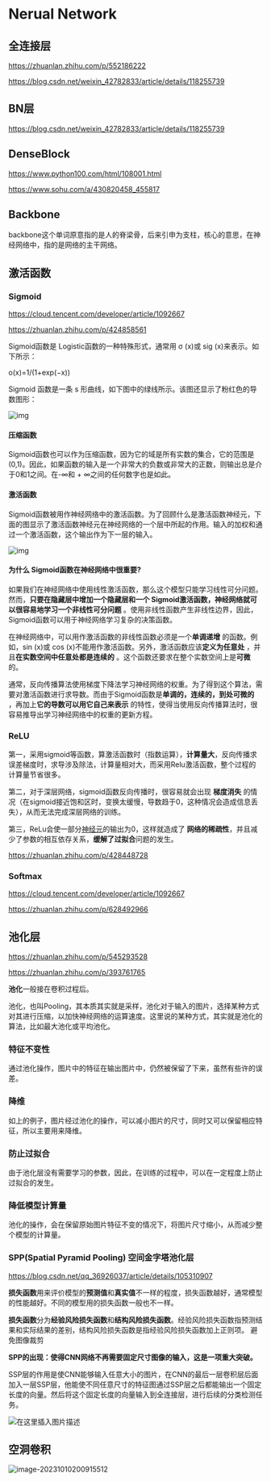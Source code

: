 # Nerual Network

## 全连接层

https://zhuanlan.zhihu.com/p/552186222

https://blog.csdn.net/weixin_42782833/article/details/118255739

## BN层

https://blog.csdn.net/weixin_42782833/article/details/118255739

## DenseBlock

https://www.python100.com/html/108001.html

https://www.sohu.com/a/430820458_455817

## Backbone

backbone这个单词原意指的是人的脊梁骨，后来引申为支柱，核心的意思，在神经网络中，指的是网络的主干网络。

## 激活函数

### Sigmoid

https://cloud.tencent.com/developer/article/1092667

https://zhuanlan.zhihu.com/p/424858561

Sigmoid函数是 Logistic函数的一种特殊形式，通常用 σ (x)或 sig (x)来表示。如下所示：

o(x)=1/(1+exp⁡(−x))

Sigmoid 函数是一条 s 形曲线，如下图中的绿线所示。该图还显示了粉红色的导数图形：

![img](.\pics\v2-f85d8dcaa50d39f38f7b76a85ce0da4b_1440w.webp)

#### **压缩函数**

Sigmoid函数也可以作为压缩函数，因为它的域是所有实数的集合，它的范围是(0,1)。因此，如果函数的输入是一个非常大的负数或非常大的正数，则输出总是介于0和1之间。在-∞和 + ∞之间的任何数字也是如此。

#### **激活函数**

Sigmoid函数被用作神经网络中的激活函数。为了回顾什么是激活函数神经元，下面的图显示了激活函数神经元在神经网络的一个层中所起的作用。输入的加权和通过一个激活函数，这个输出作为下一层的输入。

![img](.\pics\v2-2e5fc8e88e1989749fc966a825cd5664_1440w.webp)

#### 为什么 Sigmoid函数在神经网络中很重要?

如果我们在神经网络中使用线性激活函数，那么这个模型只能学习线性可分问题。然而，**只要在隐藏层中增加一个隐藏层和一个 Sigmoid激活函数，神经网络就可以很容易地学习一个非线性可分问题** 。使用非线性函数产生非线性边界，因此，Sigmoid函数可以用于神经网络学习复杂的决策函数。

在神经网络中，可以用作激活函数的非线性函数必须是一个**单调递增** 的函数。例如，sin (x)或 cos (x)不能用作激活函数。另外，激活函数应该**定义为任意处** ，并且**在实数空间中任意处都是连续的** 。这个函数还要求在整个实数空间上是**可微** 的。

通常，反向传播算法使用梯度下降法学习神经网络的权重。为了得到这个算法，需要对激活函数进行求导数。而由于Sigmoid函数是**单调的，连续的，到处可微的** ，再加上**它的导数可以用它自己来表示** 的特性，使得当使用反向传播算法时，很容易推导出学习神经网络中的权重的更新方程。

### ReLU

第一，采用sigmoid等函数，算激活函数时（指数运算），**计算量大**，反向传播求误差梯度时，求导涉及除法，计算量相对大，而采用Relu激活函数，整个过程的计算量节省很多。

第二，对于深层网络，sigmoid函数反向传播时，很容易就会出现 **梯度消失** 的情况（在sigmoid接近饱和区时，变换太缓慢，导数趋于0，这种情况会造成信息丢失），从而无法完成深层网络的训练。

第三，ReLu会使一部分[神经元](https://link.zhihu.com/?target=https%3A//www.baidu.com/s%3Fwd%3D%E7%A5%9E%E7%BB%8F%E5%85%83%26tn%3D24004469_oem_dg%26rsv_dl%3Dgh_pl_sl_csd)的输出为0，这样就造成了 **网络的稀疏性**，并且减少了参数的相互依存关系，**缓解了过拟合**问题的发生。

https://zhuanlan.zhihu.com/p/428448728

### Softmax

https://cloud.tencent.com/developer/article/1092667

https://zhuanlan.zhihu.com/p/628492966



## 池化层

https://zhuanlan.zhihu.com/p/545293528

https://zhuanlan.zhihu.com/p/393761765

**池化**一般接在卷积过程后。

池化，也叫Pooling，其本质其实就是采样，池化对于输入的图片，选择某种方式对其进行压缩，以加快神经网络的运算速度。这里说的某种方式，其实就是池化的算法，比如最大池化或平均池化。

### **特征不变性**

通过池化操作，图片中的特征在输出图片中，仍然被保留了下来，虽然有些许的误差。

### **降维**

如上的例子，图片经过池化的操作，可以减小图片的尺寸，同时又可以保留相应特征，所以主要用来降维。

### **防止过拟合**

由于池化层没有需要学习的参数，因此，在训练的过程中，可以在一定程度上防止过拟合的发生。

### **降低模型计算量**

池化的操作，会在保留原始图片特征不变的情况下，将图片尺寸缩小，从而减少整个模型的计算量。

### SPP(Spatial Pyramid Pooling) 空间金字塔池化层

https://blog.csdn.net/qq_36926037/article/details/105310907

**损失函数**用来评价模型的**预测值**和**真实值**不一样的程度，损失函数越好，通常模型的性能越好。不同的模型用的损失函数一般也不一样。

**损失函数**分为**经验风险损失函数**和**结构风险损失函数**。经验风险损失函数指预测结果和实际结果的差别，结构风险损失函数是指经验风险损失函数加上正则项。
避免图像裁剪

**SPP的出现：使得CNN网络不再需要固定尺寸图像的输入，这是一项重大突破。**

SSP层的作用是使CNN能够输入任意大小的图片，在CNN的最后一层卷积层后面加入一层SSP层，他能使不同任意尺寸的特征图通过SSP层之后都能输出一个固定长度的向量。然后将这个固定长度的向量输入到全连接层，进行后续的分类检测任务。

![在这里插入图片描述](.\pics\watermark,type_ZmFuZ3poZW5naGVpdGk,shadow_10,text_aHR0cHM6Ly9ibG9nLmNzZG4ubmV0L3FxXzM2OTI2MDM3,size_16,color_FFFFFF,t_70)

## 空洞卷积

![image-20231010200915512](.\pics\image-20231010200915512.png)
